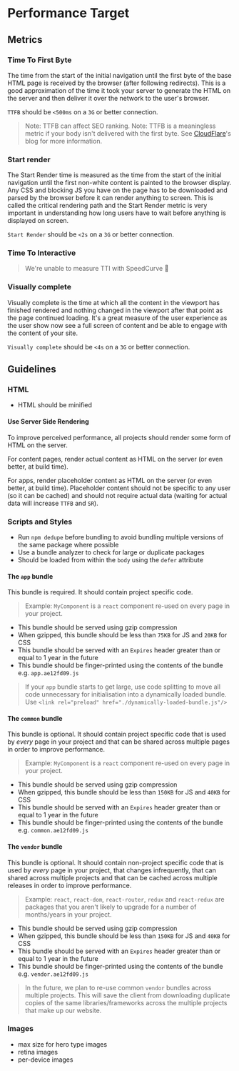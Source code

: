 # Performance Target

## Metrics

### Time To First Byte

The time from the start of the initial navigation until the first byte of the base HTML page is received by the browser (after following redirects). This is a good approximation of the time it took your server to generate the HTML on the server and then deliver it over the network to the user's browser.

`TTFB` should be `<500ms` on a `3G` or better connection.

> Note: TTFB can affect SEO ranking.
> Note: TTFB is a meaningless metric if your body isn't delivered with the first byte. See [CloudFlare](https://blog.cloudflare.com/ttfb-time-to-first-byte-considered-meaningles/)'s blog for more information.

### Start render

The Start Render time is measured as the time from the start of the initial navigation until the first non-white content is painted to the browser display. Any CSS and blocking JS you have on the page has to be downloaded and parsed by the browser before it can render anything to screen. This is called the critical rendering path and the Start Render metric is very important in understanding how long users have to wait before anything is displayed on screen.

`Start Render` should be `<2s` on a `3G` or better connection.

### Time To Interactive

> We're unable to measure TTI with SpeedCurve :slightly_frowning_face: 

### Visually complete

Visually complete is the time at which all the content in the viewport has finished rendered and nothing changed in the viewport after that point as the page continued loading. It's a great measure of the user experience as the user show now see a full screen of content and be able to engage with the content of your site.

`Visually complete` should be `<4s` on a `3G` or better connection.

## Guidelines

### HTML

- HTML should be minified

#### Use Server Side Rendering

To improve perceived performance, all projects should render some form of HTML on the server.

For content pages, render actual content as HTML on the server (or even better, at build time).

For apps, render placeholder content as HTML on the server (or even better, at build time). Placeholder content should 
not be specific to any user (so it can be cached) and should not require actual data 
(waiting for actual data will increase `TTFB` and `SR`).

### Scripts and Styles

- Run `npm dedupe` before bundling to avoid bundling multiple versions of the same package where possible
- Use a bundle analyzer to check for large or duplicate packages
- Should be loaded from within the `body` using the `defer` attribute

#### The `app` bundle

This bundle is required. It should contain project specific code.

> Example: `MyComponent` is a `react` component re-used on every page in your project. 

- This bundle should be served using gzip compression
- When gzipped, this bundle should be less than `75KB` for JS and `20KB` for CSS
- This bundle should be served with an `Expires` header greater than or equal to 1 year in the future
- This bundle should be finger-printed using the contents of the bundle e.g. `app.ae12fd09.js` 

> If your `app` bundle starts to get large, use code splitting to move all code unnecessary for initialisation into a
dynamically loaded bundle. Use `<link rel="preload" href="./dynamically-loaded-bundle.js"/>`

#### The `common` bundle

This bundle is optional. It should contain project specific code that is used by *every* page in your project and that 
can be shared across multiple pages in order to improve performance.

> Example: `MyComponent` is a `react` component re-used on every page in your project. 
 
- This bundle should be served using gzip compression
- When gzipped, this bundle should be less than `150KB` for JS and `40KB` for CSS
- This bundle should be served with an `Expires` header greater than or equal to 1 year in the future
- This bundle should be finger-printed using the contents of the bundle e.g. `common.ae12fd09.js` 

#### The `vendor` bundle

This bundle is optional. It should contain non-project specific code that is used by *every* page in your project, that changes infrequently,
 that can shared across multiple projects and that can be cached across multiple releases in order to improve performance.

> Example: `react`, `react-dom`, `react-router`, `redux` and `react-redux` are packages that you aren't likely to 
 upgrade for a number of months/years in your project.
 
- This bundle should be served using gzip compression
- When gzipped, this bundle should be less than `150KB` for JS and `40KB` for CSS
- This bundle should be served with an `Expires` header greater than or equal to 1 year in the future
- This bundle should be finger-printed using the contents of the bundle e.g. `vendor.ae12fd09.js` 
 
 > In the future, we plan to re-use common `vendor` bundles across multiple projects. This will save the client from downloading
 duplicate copies of the same libraries/frameworks across the multiple projects that make up our website.

### Images

- max size for hero type images
- retina images
- per-device images
